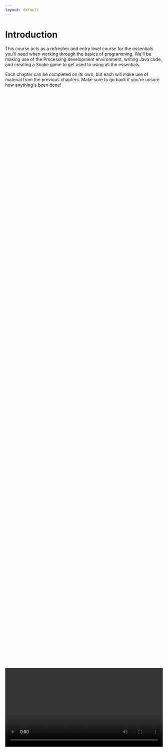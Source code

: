 ```yaml
---
layout: default
---
```


<h1>Introduction</h1>
This course acts as a refresher and entry level course for the essentials you'll need when working through the 
basics of programming. We'll be making use of the Processing development environment, writing Java code, and creating a Snake game to get used to using all the essentials.


Each chapter can be completed on its own, but each will make use of material from the previous chapters. Make sure 
to go back if you're unsure how anything's been done!


<br>
<div style="display: flex; justify-content: center; align-items: center; height: 100%;">
  <video width="600" controls style="max-width: 100%;">
    <source src="{{ site.baseurl }}/Videos/Introduction.mp4" type="video/mp4">
    Your browser does not support the video tag.
  </video>
</div>
<br>


<br>
<h2>Summary</h2>
Over this course we'll be going through all the essentials you'll need to learn to be able to code! This doesn't mean it won't take practice, and following along with the guided tutorials will act only as an entry point to using each new piece of content.

To get started, head on to chapter 1!

<p style="font-size: 30px; text-align: right;"><a href="./getting_started">Chapter 1 >></a></p>

<br>
<br>
<br>
